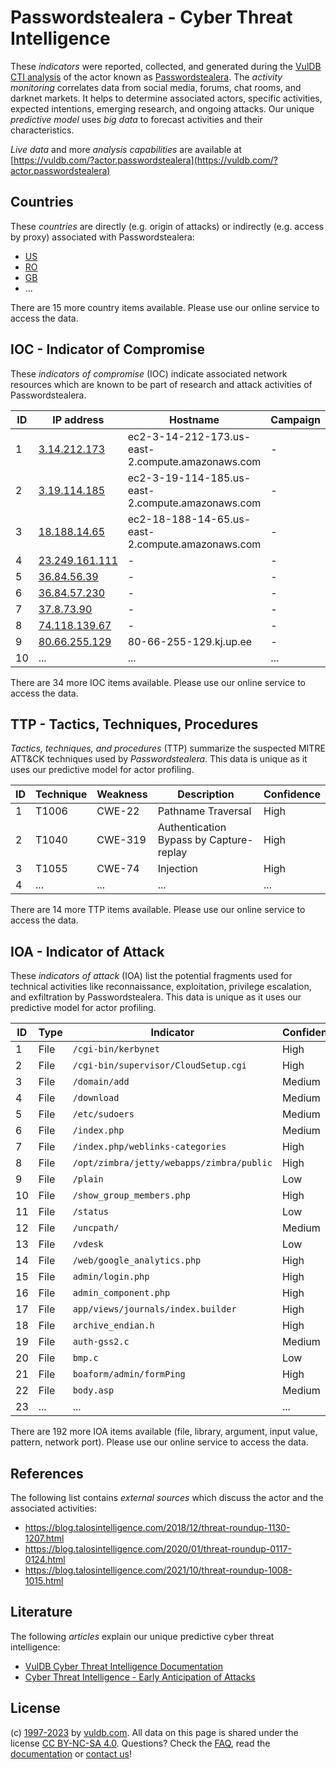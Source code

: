 # Passwordstealera - Cyber Threat Intelligence

These _indicators_ were reported, collected, and generated during the [VulDB CTI analysis](https://vuldb.com/?kb.cti) of the actor known as [Passwordstealera](https://vuldb.com/?actor.passwordstealera). The _activity monitoring_ correlates data from social media, forums, chat rooms, and darknet markets. It helps to determine associated actors, specific activities, expected intentions, emerging research, and ongoing attacks. Our unique _predictive model_ uses _big data_ to forecast activities and their characteristics.

_Live data_ and more _analysis capabilities_ are available at [https://vuldb.com/?actor.passwordstealera](https://vuldb.com/?actor.passwordstealera)

## Countries

These _countries_ are directly (e.g. origin of attacks) or indirectly (e.g. access by proxy) associated with Passwordstealera:

* [US](https://vuldb.com/?country.us)
* [RO](https://vuldb.com/?country.ro)
* [GB](https://vuldb.com/?country.gb)
* ...

There are 15 more country items available. Please use our online service to access the data.

## IOC - Indicator of Compromise

These _indicators of compromise_ (IOC) indicate associated network resources which are known to be part of research and attack activities of Passwordstealera.

ID | IP address | Hostname | Campaign | Confidence
-- | ---------- | -------- | -------- | ----------
1 | [3.14.212.173](https://vuldb.com/?ip.3.14.212.173) | ec2-3-14-212-173.us-east-2.compute.amazonaws.com | - | Medium
2 | [3.19.114.185](https://vuldb.com/?ip.3.19.114.185) | ec2-3-19-114-185.us-east-2.compute.amazonaws.com | - | Medium
3 | [18.188.14.65](https://vuldb.com/?ip.18.188.14.65) | ec2-18-188-14-65.us-east-2.compute.amazonaws.com | - | Medium
4 | [23.249.161.111](https://vuldb.com/?ip.23.249.161.111) | - | - | High
5 | [36.84.56.39](https://vuldb.com/?ip.36.84.56.39) | - | - | High
6 | [36.84.57.230](https://vuldb.com/?ip.36.84.57.230) | - | - | High
7 | [37.8.73.90](https://vuldb.com/?ip.37.8.73.90) | - | - | High
8 | [74.118.139.67](https://vuldb.com/?ip.74.118.139.67) | - | - | High
9 | [80.66.255.129](https://vuldb.com/?ip.80.66.255.129) | 80-66-255-129.kj.up.ee | - | High
10 | ... | ... | ... | ...

There are 34 more IOC items available. Please use our online service to access the data.

## TTP - Tactics, Techniques, Procedures

_Tactics, techniques, and procedures_ (TTP) summarize the suspected MITRE ATT&CK techniques used by _Passwordstealera_. This data is unique as it uses our predictive model for actor profiling.

ID | Technique | Weakness | Description | Confidence
-- | --------- | -------- | ----------- | ----------
1 | T1006 | CWE-22 | Pathname Traversal | High
2 | T1040 | CWE-319 | Authentication Bypass by Capture-replay | High
3 | T1055 | CWE-74 | Injection | High
4 | ... | ... | ... | ...

There are 14 more TTP items available. Please use our online service to access the data.

## IOA - Indicator of Attack

These _indicators of attack_ (IOA) list the potential fragments used for technical activities like reconnaissance, exploitation, privilege escalation, and exfiltration by Passwordstealera. This data is unique as it uses our predictive model for actor profiling.

ID | Type | Indicator | Confidence
-- | ---- | --------- | ----------
1 | File | `/cgi-bin/kerbynet` | High
2 | File | `/cgi-bin/supervisor/CloudSetup.cgi` | High
3 | File | `/domain/add` | Medium
4 | File | `/download` | Medium
5 | File | `/etc/sudoers` | Medium
6 | File | `/index.php` | Medium
7 | File | `/index.php/weblinks-categories` | High
8 | File | `/opt/zimbra/jetty/webapps/zimbra/public` | High
9 | File | `/plain` | Low
10 | File | `/show_group_members.php` | High
11 | File | `/status` | Low
12 | File | `/uncpath/` | Medium
13 | File | `/vdesk` | Low
14 | File | `/web/google_analytics.php` | High
15 | File | `admin/login.php` | High
16 | File | `admin_component.php` | High
17 | File | `app/views/journals/index.builder` | High
18 | File | `archive_endian.h` | High
19 | File | `auth-gss2.c` | Medium
20 | File | `bmp.c` | Low
21 | File | `boaform/admin/formPing` | High
22 | File | `body.asp` | Medium
23 | ... | ... | ...

There are 192 more IOA items available (file, library, argument, input value, pattern, network port). Please use our online service to access the data.

## References

The following list contains _external sources_ which discuss the actor and the associated activities:

* https://blog.talosintelligence.com/2018/12/threat-roundup-1130-1207.html
* https://blog.talosintelligence.com/2020/01/threat-roundup-0117-0124.html
* https://blog.talosintelligence.com/2021/10/threat-roundup-1008-1015.html

## Literature

The following _articles_ explain our unique predictive cyber threat intelligence:

* [VulDB Cyber Threat Intelligence Documentation](https://vuldb.com/?kb.cti)
* [Cyber Threat Intelligence - Early Anticipation of Attacks](https://www.scip.ch/en/?labs.20201022)

## License

(c) [1997-2023](https://vuldb.com/?kb.changelog) by [vuldb.com](https://vuldb.com/?kb.about). All data on this page is shared under the license [CC BY-NC-SA 4.0](https://creativecommons.org/licenses/by-nc-sa/4.0/). Questions? Check the [FAQ](https://vuldb.com/?kb.faq), read the [documentation](https://vuldb.com/?kb) or [contact us](https://vuldb.com/?contact)!
